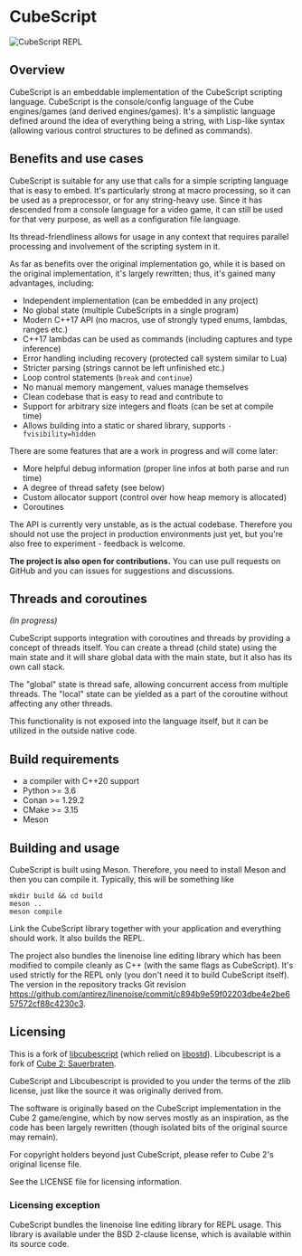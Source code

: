 # CubeScript

![CubeScript REPL](https://ftp.octaforge.org/q66/random/libcs_repl.gif)


## Overview

CubeScript is an embeddable implementation of the CubeScript scripting
language. CubeScript is the console/config language of the Cube engines/games
(and derived engines/games). It's a simplistic language defined around the
idea of everything being a string, with Lisp-like syntax (allowing various
control structures to be defined as commands).


## Benefits and use cases

CubeScript is suitable for any use that calls for a simple scripting language
that is easy to embed. It's particularly strong at macro processing, so it can
be used as a preprocessor, or for any string-heavy use. Since it has descended
from a console language for a video game, it can still be used for that very
purpose, as well as a configuration file language.

Its thread-friendliness allows for usage in any context that requires parallel
processing and involvement of the scripting system in it.

As far as benefits over the original implementation go, while it is based on
the original implementation, it's largely rewritten; thus, it's gained many
advantages, including:

* Independent implementation (can be embedded in any project)
* No global state (multiple CubeScripts in a single program)
* Modern C++17 API (no macros, use of strongly typed enums, lambdas, ranges etc.)
* C++17 lambdas can be used as commands (including captures and type inference)
* Error handling including recovery (protected call system similar to Lua)
* Stricter parsing (strings cannot be left unfinished etc.)
* Loop control statements (`break` and `continue`)
* No manual memory mangement, values manage themselves
* Clean codebase that is easy to read and contribute to
* Support for arbitrary size integers and floats (can be set at compile time)
* Allows building into a static or shared library, supports `-fvisibility=hidden`

There are some features that are a work in progress and will come later:

* More helpful debug information (proper line infos at both parse and run time)
* A degree of thread safety (see below)
* Custom allocator support (control over how heap memory is allocated)
* Coroutines

The API is currently very unstable, as is the actual codebase. Therefore you
should not use the project in production environments just yet, but you're
also free to experiment - feedback is welcome.

**The project is also open for contributions.** You can use pull requests on
GitHub and you can issues for suggestions and discussions.


## Threads and coroutines

*(In progress)*

CubeScript supports integration with coroutines and threads by providing a
concept of threads itself. You can create a thread (child state) using the
main state and it will share global data with the main state, but it also
has its own call stack.

The "global" state is thread safe, allowing concurrent access from multiple
threads. The "local" state can be yielded as a part of the coroutine without
affecting any other threads.

This functionality is not exposed into the language itself, but it can be
utilized in the outside native code.


## Build requirements
  * a compiler with C++20 support
  * Python >= 3.6
  * Conan >= 1.29.2
  * CMake >= 3.15
  * Meson


## Building and usage

CubeScript is built using Meson. Therefore, you need to install Meson and then
you can compile it. Typically, this will be something like

~~~
mkdir build && cd build
meson ..
meson compile
~~~

Link the CubeScript library together with your application and everything should
work.
It also builds the REPL.

The project also bundles the linenoise line editing library which has been modified
to compile cleanly as C++ (with the same flags as CubeScript). It's used strictly
for the REPL only (you don't need it to build CubeScript itself). The version
in the repository tracks Git revision https://github.com/antirez/linenoise/commit/c894b9e59f02203dbe4e2be657572cf88c4230c3.


## Licensing

This is a fork of [libcubescript](https://github.com/OctaForge/libcubescript)
(which relied on [libostd](https://github.com/OctaForge/libostd)).
Libcubescript is a fork of [Cube 2: Sauerbraten](http://sauerbraten.org).

CubeScript and Libcubescript is provided to you under the terms of the zlib license, just
like the source it was originally derived from.

The software is originally based on the CubeScript implementation in the Cube 2
game/engine, which by now serves mostly as an inspiration, as the code has been
largely rewritten (though isolated bits of the original source may remain).

For copyright holders beyond just CubeScript, please refer to Cube 2's original
license file.

See the LICENSE file for licensing information.


### Licensing exception

CubeScript bundles the linenoise line editing library for REPL usage.
This library is available under the BSD 2-clause license, which is available
within its source code.

